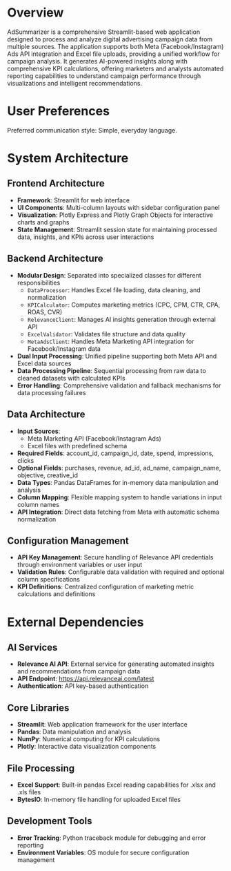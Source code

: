 # Overview

AdSummarizer is a comprehensive Streamlit-based web application designed to process and analyze digital advertising campaign data from multiple sources. The application supports both Meta (Facebook/Instagram) Ads API integration and Excel file uploads, providing a unified workflow for campaign analysis. It generates AI-powered insights along with comprehensive KPI calculations, offering marketers and analysts automated reporting capabilities to understand campaign performance through visualizations and intelligent recommendations.

# User Preferences

Preferred communication style: Simple, everyday language.

# System Architecture

## Frontend Architecture
- **Framework**: Streamlit for web interface
- **UI Components**: Multi-column layouts with sidebar configuration panel
- **Visualization**: Plotly Express and Plotly Graph Objects for interactive charts and graphs
- **State Management**: Streamlit session state for maintaining processed data, insights, and KPIs across user interactions

## Backend Architecture
- **Modular Design**: Separated into specialized classes for different responsibilities
  - `DataProcessor`: Handles Excel file loading, data cleaning, and normalization
  - `KPICalculator`: Computes marketing metrics (CPC, CPM, CTR, CPA, ROAS, CVR)
  - `RelevanceClient`: Manages AI insights generation through external API
  - `ExcelValidator`: Validates file structure and data quality
  - `MetaAdsClient`: Handles Meta Marketing API integration for Facebook/Instagram data
- **Dual Input Processing**: Unified pipeline supporting both Meta API and Excel data sources
- **Data Processing Pipeline**: Sequential processing from raw data to cleaned datasets with calculated KPIs
- **Error Handling**: Comprehensive validation and fallback mechanisms for data processing failures

## Data Architecture
- **Input Sources**: 
  - Meta Marketing API (Facebook/Instagram Ads)
  - Excel files with predefined schema
- **Required Fields**: account_id, campaign_id, date, spend, impressions, clicks
- **Optional Fields**: purchases, revenue, ad_id, ad_name, campaign_name, objective, creative_id
- **Data Types**: Pandas DataFrames for in-memory data manipulation and analysis
- **Column Mapping**: Flexible mapping system to handle variations in input column names
- **API Integration**: Direct data fetching from Meta with automatic schema normalization

## Configuration Management
- **API Key Management**: Secure handling of Relevance API credentials through environment variables or user input
- **Validation Rules**: Configurable data validation with required and optional column specifications
- **KPI Definitions**: Centralized configuration of marketing metric calculations and definitions

# External Dependencies

## AI Services
- **Relevance AI API**: External service for generating automated insights and recommendations from campaign data
- **API Endpoint**: https://api.relevanceai.com/latest
- **Authentication**: API key-based authentication

## Core Libraries
- **Streamlit**: Web application framework for the user interface
- **Pandas**: Data manipulation and analysis
- **NumPy**: Numerical computing for KPI calculations
- **Plotly**: Interactive data visualization components

## File Processing
- **Excel Support**: Built-in pandas Excel reading capabilities for .xlsx and .xls files
- **BytesIO**: In-memory file handling for uploaded Excel files

## Development Tools
- **Error Tracking**: Python traceback module for debugging and error reporting
- **Environment Variables**: OS module for secure configuration management